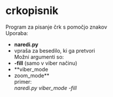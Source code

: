 # crkopisnik
Program za pisanje črk s pomočjo znakov  
Uporaba:  
- **naredi.py**  
- vpraša za besedilo, ki ga pretvori  
Možni argumenti so:  
- **-fill** (samo v viber načinu)  
- **viber_mode  
- zoom_mode**  
primer:  
      *naredi.py viber_mode -fill*
